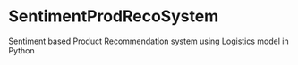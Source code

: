 # SentimentProdRecoSystem
Sentiment based Product Recommendation system using Logistics model in Python
